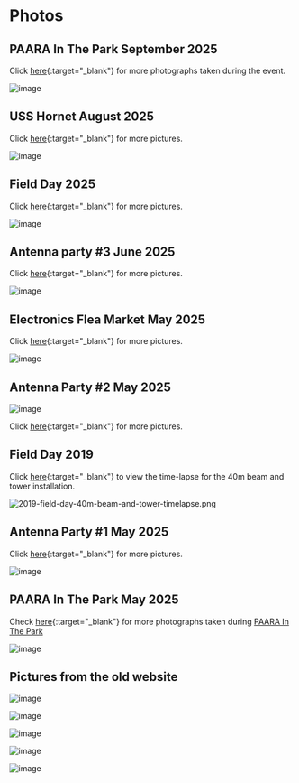 # Photos


## PAARA In The Park September 2025

Click [here](https://drive.google.com/drive/folders/1SDa_vbEOPX8oIGkRVRJhPsx5xoj0jy-n?usp=sharing){:target="_blank"} for more photographs taken during the event.

![image](/events/images/2025/20250913-PITA-soldering.jpg)

## USS Hornet August 2025

Click [here](https://drive.google.com/drive/folders/1kbdJdBriD9NU6NDemypaSKbKBFIqGC5C?usp=sharing){:target="_blank"} for more pictures.

![image](/events/images/2025/uss-hornet-radio-club.jpg)

## Field Day 2025

Click [here](https://drive.google.com/drive/folders/1GC_4KvBGCKAhKpVJ7mvMoml3ELhVEzV2?usp=drive_link){:target="_blank"} for more pictures.

![image](/fieldday/images/2025-field-day.jpg)

## Antenna party #3 June 2025

Click [here](https://drive.google.com/drive/folders/1d0kaDwHEMC0d55ncbOw3IjxD36TcRZH_?usp=drive_link){:target="_blank"} for more pictures.

![image](/fieldday/images/2025-antenna-party-3.jpg)

## Electronics Flea Market May 2025

Click [here](https://drive.google.com/drive/folders/1dfzrSj6794Mx09dpJeFzk-vi3_iUsgBB?usp=drive_link){:target="_blank"} for more pictures.

![image](/events/images/Electronics-Flea-Market-05-18-2025.fpeg)

## Antenna Party #2 May 2025

![image](/fieldday/images/2025-antenna-party-2.jpg)

Click [here](https://drive.google.com/drive/folders/12rLN7qmxPZGCq2kmcqKQoBy_97bzRaLI?usp=drive_link){:target="_blank"} for more pictures.

## Field Day 2019

Click [here](https://drive.google.com/file/d/1X7B8sa8REHGBw8mC9BH9r5ne6pVJisfG/view?usp=drive_link){:target="_blank"} to view the time-lapse for the 40m beam and tower installation.

![2019-field-day-40m-beam-and-tower-timelapse.png](/fieldday/images/2019-field-day-40m-beam-and-tower-timelapse.png)

## Antenna Party #1 May 2025

Click [here](https://drive.google.com/drive/folders/12moAUAgE0SXoR_hgiooxX_FOZuLcKyn6){:target="_blank"} for more pictures.

![image](/fieldday/images/2025-antenna-party-1.jpg)

## PAARA In The Park May 2025

Check [here](https://drive.google.com/drive/folders/1ZF-T91YtrTV37B_fNQRced4kS8BL3bDY?usp=sharing){:target="_blank"} for more photographs taken during [PAARA In The Park](/events/20250503.html)

![image](/events/images/2025/20250503/IMG_9603.jpeg)

## Pictures from the old website

![image](/images/meeting-02.jpg)

![image](/images/af6tf-funny.jpg)

![image](/images/meeting-04.jpg)

![image](/images/sign-01.jpg)

![image](/images/meeting-03.jpg)
